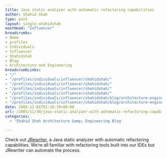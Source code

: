 ```yaml
---
title: Java static analyzer with automatic refactoring capabilities
author: Shahid Shah
type: post
layout: single-shahidshah
mastHead: "Influencer"
breadcrumbs:
- Home
- profiles
- Individuals
- Influencer
- Shahidshah
- Blog
- Architecture and Engineering
breadcrumbLinks:
- "/"
- "/profiles/individuals/influencer/shahidshah/"
- "/profiles/individuals/influencer/shahidshah/"
- "/profiles/individuals/influencer/shahidshah/"
- "/profiles/individuals/influencer/shahidshah/"
- "/profiles/individuals/influencer/shahidshah/blog/architecture-engineering/"
- "/profiles/individuals/influencer/shahidshah/blog/architecture-engineering/"
date: 2005-12-01T01:10:19+00:00
url: /2005/11/30/java-static-analyzer-with-automatic-refactoring-capabilities/
categories:
  - 'Shahid Shah Architecture &amp; Engineering Blog'

---
```

Check out [JRewriter][1], a Java static analyzer with automatic refactoring capabilities. We&#8217;re all familiar with refactoring tools built into our IDEs but JRewriter can automate the process.

 [1]: http://www.jrewriter.com/index.php